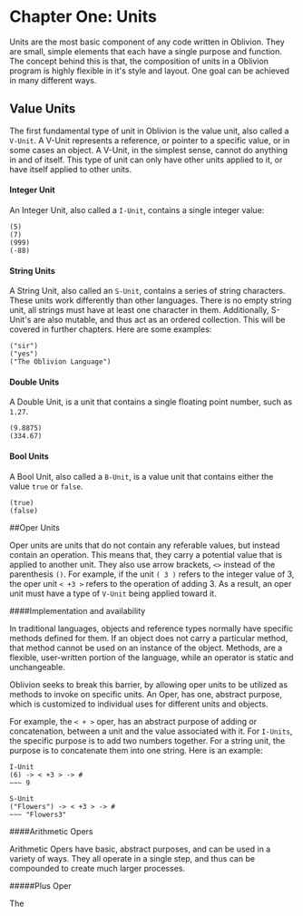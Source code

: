 # Chapter One: Units

Units are the most basic component of any code written in Oblivion. They are small, simple elements that each have a single purpose and function. The concept behind this is that, the composition of units in a Oblivion program is highly flexible in it's style and layout. One goal can be achieved in many different ways.

## Value Units

The first fundamental type of unit in Oblivion is the value unit, also called a `V-Unit`. A V-Unit represents a reference, or pointer to a specific value, or in some cases an object. A V-Unit, in the simplest sense, cannot do anything in and of itself. This type of unit can only have other units applied to it, or have itself applied to other units.

#### Integer Unit

An Integer Unit, also called a `I-Unit`, contains a single integer value:

```
(5)
(7)
(999)
(-88)
```
#### String Units

A String Unit, also called an `S-Unit`, contains a series of string characters. These units work differently than other languages. There is no empty string unit, all strings must have at least one character in them. Additionally, S-Unit's are also mutable, and thus act as an ordered collection. This will be covered in further chapters. Here are some examples:

```
("sir")
("yes")
("The Oblivion Language")
```
#### Double Units

A Double Unit, is a unit that contains a single floating point number, such as `1.27`.

```
(9.8875)
(334.67)
```

#### Bool Units

A Bool Unit, also called a `B-Unit`, is a value unit that contains either the value `true` or `false`.

```
(true)
(false)
```



##Oper Units

Oper units are units that do not contain any referable values, but instead contain an operation. This means that, they carry a potential value that is applied to another unit. They also use arrow brackets, `<>` instead of the parenthesis `()`. For example, if the unit `( 3 )` refers to the integer value of 3, the oper unit `< +3 >` refers to the operation of adding 3. As a result, an oper unit must have a type of `V-Unit` being applied toward it.

####Implementation and availability

In traditional languages, objects and reference types normally have specific methods defined for them. If an object does not carry a particular method, that method cannot be used on an instance of the object. Methods, are a flexible, user-written portion of the language, while an operator is static and unchangeable.

Oblivion seeks to break this barrier, by allowing oper units to be utilized as methods to invoke on specific units. An Oper, has one, abstract purpose, which is customized to individual uses for different units and objects.

For example, the `< + >` oper, has an abstract purpose of adding or concatenation, between a unit and the value associated with it. For `I-Units`, the specific purpose is to add two numbers together. For a string unit, the purpose is to concatenate them into one string. Here is an example:

```
I-Unit 
(6) -> < +3 > -> #
~~~ 9

S-Unit
("Flowers") -> < +3 > -> #
~~~ "Flowers3"
```

####Arithmetic Opers

Arithmetic Opers have basic, abstract purposes, and can be used in a variety of ways. They all operate in a single step, and thus can be compounded to create much larger processes.

#####Plus Oper

The